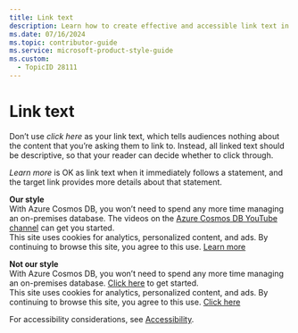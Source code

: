 ```yaml
---
title: Link text
description: Learn how to create effective and accessible link text in your documentation.
ms.date: 07/16/2024
ms.topic: contributor-guide
ms.service: microsoft-product-style-guide
ms.custom:
  - TopicID 28111
---
```



# Link text

Don’t use *click here* as your link text, which tells audiences nothing about the content that you’re asking them to link to. Instead, all linked text should be descriptive, so that your reader can decide whether to click through.

*Learn more* is OK as link text when it immediately follows a statement, and the target link provides more details about that statement.

**Our style**  
With Azure Cosmos DB, you won’t need to spend any more time managing an on-premises database. The videos on the [Azure Cosmos DB YouTube channel](https://www.youtube.com/channel/UC9OJ32CzooNJNoP6_iIfxRw/videos) can get you started.  
This site uses cookies for analytics, personalized content, and ads. By continuing to browse this site, you agree to this use. [Learn more](https://go.microsoft.com/fwlink/?linkid=845480)

**Not our style**  
With Azure Cosmos DB, you won’t need to spend any more time managing an on-premises database. [Click here](https://www.youtube.com/channel/UC9OJ32CzooNJNoP6_iIfxRw/videos) to get started.  
This site uses cookies for analytics, personalized content, and ads. By continuing to browse this site, you agree to this use. [Click here](https://go.microsoft.com/fwlink/?linkid=845480)

For accessibility considerations, see [Accessibility](https://styleguides.azurewebsites.net/Styleguide/Read?id=2696&topicid=28077).

